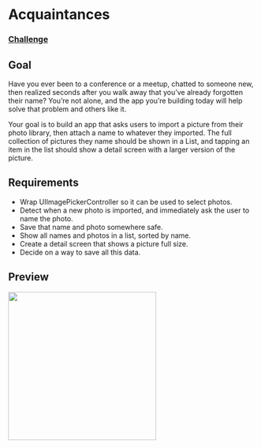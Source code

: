 # Acquaintances
### [Challenge](https://www.hackingwithswift.com/guide/ios-swiftui/6/3/challenge)

## Goal

Have you ever been to a conference or a meetup, chatted to someone new, then realized seconds after you walk away that you’ve already forgotten their name? You’re not alone, and the app you’re building today will help solve that problem and others like it.

Your goal is to build an app that asks users to import a picture from their photo library, then attach a name to whatever they imported. The full collection of pictures they name should be shown in a List, and tapping an item in the list should show a detail screen with a larger version of the picture.

## Requirements

* Wrap UIImagePickerController so it can be used to select photos.
* Detect when a new photo is imported, and immediately ask the user to name the photo.
* Save that name and photo somewhere safe.
* Show all names and photos in a list, sorted by name.
* Create a detail screen that shows a picture full size.
* Decide on a way to save all this data.

## Preview

<img src="./Preview/preview.gif" width="300">